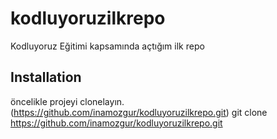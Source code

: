 # kodluyoruzilkrepo
Kodluyoruz Eğitimi kapsamında açtığım ilk repo
## Installation
öncelikle projeyi clonelayın. (https://github.com/inamozgur/kodluyoruzilkrepo.git)
git clone https://github.com/inamozgur/kodluyoruzilkrepo.git
